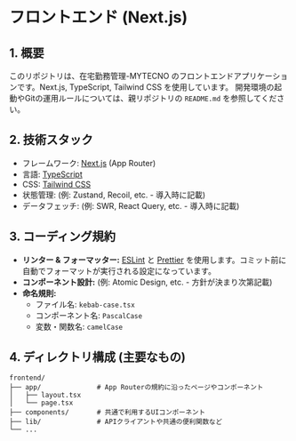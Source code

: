 # フロントエンド (Next.js)

## 1. 概要

このリポジトリは、在宅勤務管理-MYTECNO のフロントエンドアプリケーションです。Next.js, TypeScript, Tailwind CSS を使用しています。
開発環境の起動やGitの運用ルールについては、親リポジトリの `README.md` を参照してください。

## 2. 技術スタック

-   フレームワーク: [Next.js](https://nextjs.org/) (App Router)
-   言語: [TypeScript](https://www.typescriptlang.org/)
-   CSS: [Tailwind CSS](https://tailwindcss.com/)
-   状態管理: (例: Zustand, Recoil, etc. - 導入時に記載)
-   データフェッチ: (例: SWR, React Query, etc. - 導入時に記載)

## 3. コーディング規約

-   **リンター & フォーマッター:** [ESLint](https://eslint.org/) と [Prettier](https://prettier.io/) を使用します。コミット前に自動でフォーマットが実行される設定になっています。
-   **コンポーネント設計:** (例: Atomic Design, etc. - 方針が決まり次第記載)
-   **命名規則:**
    -   ファイル名: `kebab-case.tsx`
    -   コンポーネント名: `PascalCase`
    -   変数・関数名: `camelCase`

## 4. ディレクトリ構成 (主要なもの)

```
frontend/
├── app/              # App Routerの規約に沿ったページやコンポーネント
│   ├── layout.tsx
│   └── page.tsx
├── components/       # 共通で利用するUIコンポーネント
├── lib/              # APIクライアントや共通の便利関数など
└── ...
